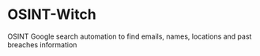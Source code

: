 # OSINT-Witch
OSINT Google search automation to find emails, names, locations and past breaches information

